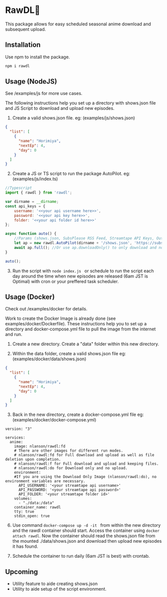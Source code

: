 # RawDL💮
This package allows for easy scheduled seasonal anime download and subsequent upload.

## Installation

Use npm to install the package.

```bash
npm i rawdl
```

## Usage (NodeJS)
See /examples/js for more use cases.

The following instructions help you set up a directory with shows.json file and JS Script to download and upload new episodes.


1) Create a valid shows.json file. 
eg: (examples/js/shows.json)
```json
{
  "list": [
    {
      "name": "Horimiya",
      "nextEp": 4,
      "day": 0
    }
  ]
}
```

2) Create a JS or TS script to run the package AutoPilot.
eg: (examples/js/index.ts)

```javascript
//Typescript
import { rawdl } from 'rawdl';

var dirname = __dirname;
const api_keys = {
    username: '<<your api username here>>',
    password: '<<your api key here>>',
    folder: '<<your api folder id here>>'
};

async function auto() {
    //Params (shows.json, SubsPlease RSS Feed, Streamtape API Keys, Output Folder);
    let ap = new rawdl.AutoPilot(dirname + '/shows.json', 'https://subsplease.org/rss/?t&r=1080', api_keys, dirname+'/downloads');
    await ap.full(); //Or use ap.downloadOnly() to only download and no upload.
}

auto();

```
3) Run the script with `node index.js ` or schedule to run the script each day around the time when new episodes are released (6am JST is Optimal) with cron or your preffered task scheduler.


## Usage (Docker)
Check out /examples/docker for details.

Work to create the Docker Image is already done (see examples/docker/Dockerfile). These instructions help you to set up a directory and docker-compose.yml file to pull the image from the internet and run.


1) Create a new directory. Create a "data" folder within this new directory.


2) Within the data folder, create a valid shows.json file
eg:  (examples/docker/data/shows.json)
```json
{
  "list": [
    {
      "name": "Horimiya",
      "nextEp": 4,
      "day": 0
    }
  ]
}
```

3) Back in the new directory, create a docker-compose.yml file
eg:  (examples/docker/docker-compose.yml)
```
version: "3"

services:
  anime: 
    image: nlanson/rawdl:fd
    # There are other images for different run modes. 
    # nlanson/rawdl:fd for Full download and upload as well as file deletion upon completion.
    # nlanson/rawdl:f for Full download and upload and keeping files.
    # nlanson/rawdl:do for Download only and no upload.
    environment:
    #If you are using the Download Only Image (nlanson/rawdl:do), no environment variables are necessary.
      API_USERNAME: '<your streamtape api username>'
      API_PASSWORD: '<your streamtape api password>'
      API_FOLDER: '<your streamtape folder id>'
    volumes:
      - "./data:/data"
    container_name: rawdl
    tty: true
    stdin_open: true
```

6) Use command `docker-compose up -d -it ` from within the new directory and the rawdl container should start. Access the container using `docker attach rawdl`. 
Now the container should read the shows.json file from the mounted ./data/shows.json and download then upload new episodes it has found.

7) Schedule the container to run daily (6am JST is best) with crontab.

## Upcoming
- Utility feature to aide creating shows.json
- Utility to aide setup of the script environment.
